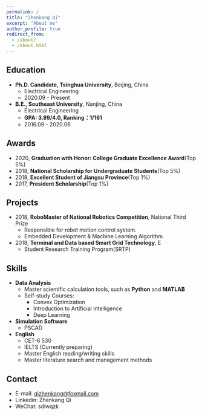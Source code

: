 ```yaml
---
permalink: /
title: "Zhenkang Qi"
excerpt: "About me"
author_profile: true
redirect_from:
  - /about/
  - /about.html
---
```


## Education

- **Ph.D. Candidate, Tsinghua University**, Beijing, China
  - Electrical Engineering
  - 2020.09 - Present
- **B.E., Southeast University**, Nanjing, China
  - Electrical Engineering
  - **GPA: 3.89/4.0, Ranking：1/161**
  - 2016.09 - 2020.06

## Awards

- 2020, **Graduation with Honor: College Graduate Excellence Award**(Top 5%)
- 2018, **National Scholarship for Undergraduate Students**(Top 5%)
- 2018, **Excellent Student of Jiangsu Province**(Top 1%)
- 2017, **President Scholarship**(Top 1%)

## Projects

- 2018, **RoboMaster of National Robotics Competition**, National Third Prize
  - Responsible for robot motion control system.
  - Embedded Development & Machine Learning Algorithm
- 2018, **Terminal and Data based Smart Grid Technology**, E
  - Student Research Training Program(SRTP)

## Skills

- **Data Analysis**
  - Master scientific calculation tools, such as **Python** and **MATLAB**
  - Self-study Courses:
    - Convex Optimization
    - Introduction to Artificial Intelligence
    - Deep Learning
- **Simulation Software**
  - PSCAD
- **English**
  - CET-6 530
  - IELTS (Currently preparing)
  - Master English reading/writing skills
  - Master literature search and management methods

## Contact

- E-mail: qizhenkang@foxmail.com
- Linkedin: Zhenkang Qi
- WeChat: sdlwqzk
